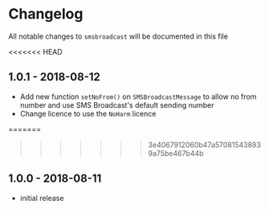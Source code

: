 # Changelog

All notable changes to `smsbroadcast` will be documented in this file

<<<<<<< HEAD
## 1.0.1 - 2018-08-12

- Add new function `setNoFrom()` on `SMSBroadcastMessage` to allow no from number and use SMS Broadcast's default sending number
- Change licence to use the `NoHarm` licence

=======
>>>>>>> 3e4067912060b47a570815438939a75be467b44b
## 1.0.0 - 2018-08-11

- initial release